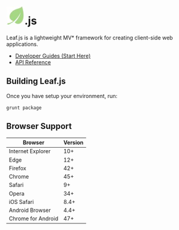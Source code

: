 # ![logo](docs/images/logo.jpg).js

Leaf.js is a lightweight MV* framework for creating client-side web applications.

* [Developer Guides (Start Here)](docs/guides.md)
* [API Reference](docs/api.md)


## Building Leaf.js

Once you have setup your environment, run:

    grunt package

## Browser Support

| Browser            | Version |
| ------------------ | ------- |
| Internet Explorer  | 10+     |
| Edge               | 12+     |
| Firefox            | 42+     |
| Chrome             | 45+     |
| Safari             | 9+      |
| Opera              | 34+     |
| iOS Safari         | 8.4+    |
| Android Browser    | 4.4+    |
| Chrome for Android | 47+     |
